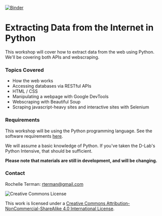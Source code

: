 [![Binder](http://mybinder.org/badge.svg)](http://mybinder.org:/repo/rochelleterman/scrape-interwebz)

# Extracting Data from the Internet in Python

This workshop will cover how to extract data from the web using Python. We'll be covering both APIs and webscraping.

### Topics Covered

- How the web works
- Accessing databases via RESTful APIs
- HTML / CSS 
- Manipulating a webpage with Google DevTools
- Webscraping with Beautiful Soup
- Scraping javascript-heavy sites and interactive sites with Selenium

### Requirements

This workshop will be using the Python programming language. See the software requirements [here](B_Tech-Requirements.md).

We will assume a basic knowledge of Python. If you've taken the D-Lab's Python Intensive, that should be sufficient. 

**Please note that materials are still in development, and will be changing.**

### Contact

Rochelle Terman: rterman@gmail.com


![Creative Commons License](https://i.creativecommons.org/l/by-nc-sa/4.0/88x31.png)

This work is licensed under a [Creative Commons Attribution-NonCommercial-ShareAlike 4.0 International License](http://creativecommons.org/licenses/by-nc-sa/4.0/).
